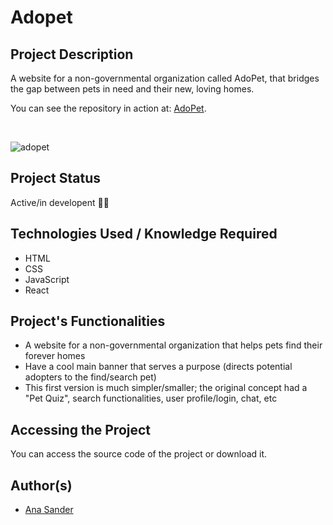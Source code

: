 <h1>Adopet</h1>

<h2>Project Description</h2>
<p>A website for a non-governmental organization called AdoPet, that bridges the gap between pets in need and their new, loving homes.</p>
<p>You can see the repository in action at: <a href='https://vercel.com/anasanders-projects/adopet'>AdoPet</a>.</p>
</br>

![adopet](https://github.com/user-attachments/assets/1e9ce1df-d42e-41dd-87a8-f78d5f56ce86)

<h2>Project Status</h2>
<p>Active/in developent 👩‍💻</p>

<h2>Technologies Used / Knowledge Required</h2>
<ul>
<li>HTML</li>
<li>CSS</li>
<li>JavaScript</li>
<li>React</li>
</ul>

<h2>Project's Functionalities</h2>
<ul>
<li>A website for a non-governmental organization that helps pets find their forever homes</li>
<li>Have a cool main banner that serves a purpose (directs potential adopters to the find/search pet)</li>
<li>This first version is much simpler/smaller; the original concept had a "Pet Quiz", search functionalities, user profile/login, chat, etc</li>
</ul>

<h2>Accessing the Project</h2>
<p>You can access the source code of the project or download it.</p>

<h2>Author(s)</h2>
<ul>
<li><a href='https://github.com/anasander'>Ana Sander</a></li>
</ul>
